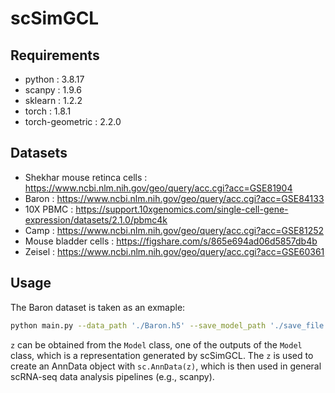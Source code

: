 # scSimGCL
## Requirements
- python : 3.8.17
- scanpy : 1.9.6
- sklearn : 1.2.2
- torch : 1.8.1
- torch-geometric : 2.2.0

## Datasets
- Shekhar mouse retinca cells : https://www.ncbi.nlm.nih.gov/geo/query/acc.cgi?acc=GSE81904
- Baron : https://www.ncbi.nlm.nih.gov/geo/query/acc.cgi?acc=GSE84133
- 10X PBMC : https://support.10xgenomics.com/single-cell-gene-expression/datasets/2.1.0/pbmc4k
- Camp : https://www.ncbi.nlm.nih.gov/geo/query/acc.cgi?acc=GSE81252
- Mouse bladder cells : https://figshare.com/s/865e694ad06d5857db4b
- Zeisel : https://www.ncbi.nlm.nih.gov/geo/query/acc.cgi?acc=GSE60361

## Usage  
The Baron dataset is taken as an exmaple: 
```bash
python main.py --data_path './Baron.h5' --save_model_path './save_file' --n_clusters 14
```
```z``` can be obtained from the ```Model``` class, one of the outputs of the ```Model``` class, which is a representation generated by scSimGCL. The ```z``` is used to create an AnnData object with ```sc.AnnData(z)```, which is then used in general scRNA-seq data analysis pipelines (e.g., scanpy).
